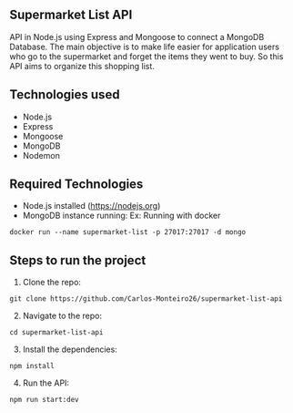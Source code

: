 ## Supermarket List API

API in Node.js using Express and Mongoose to connect a MongoDB Database.
The main objective is to make life easier for application users who go to the supermarket and forget the items they went to buy.
So this API aims to organize this shopping list.

## Technologies used

- Node.js
- Express
- Mongoose
- MongoDB
- Nodemon

## Required Technologies

- Node.js installed (https://nodejs.org)
- MongoDB instance running:
  Ex: Running with docker

```
docker run --name supermarket-list -p 27017:27017 -d mongo
```

## Steps to run the project

1. Clone the repo:

```
git clone https://github.com/Carlos-Monteiro26/supermarket-list-api
```

2. Navigate to the repo:

```
cd supermarket-list-api
```

3. Install the dependencies:

```
npm install
```

4. Run the API:

```
npm run start:dev
```
